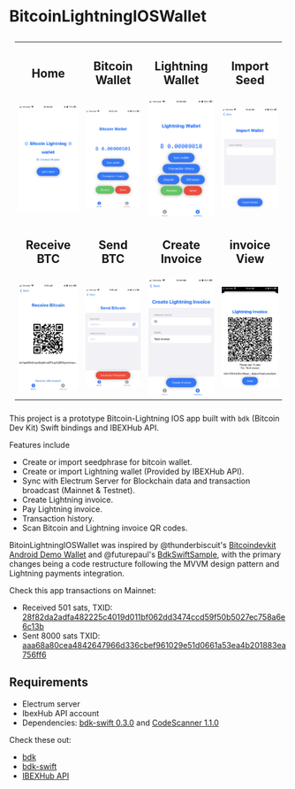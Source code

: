 # BitcoinLightningIOSWallet

<table style="padding:10px">
  <tr>
    <td> <h2 align="center">Home</h2> </td>
    <td> <h2 align="center">Bitcoin Wallet</h2> </td>
    <td> <h2 align="center">Lightning Wallet</h2> </td>
    <td> <h2 align="center">Import Seed</h2> </td>
  </tr>
  <tr>
    <td> <img src="./Sample-Screenshots/01_Startapp.PNG"  alt="1" width = 200px> </td>
    <td> <img src="./Sample-Screenshots/06_BitcoinWalletView.PNG"  alt="1" width = 200px> </td>
    <td> <img src="./Sample-Screenshots/09_LightningWalletView.PNG"  alt="1" width = 200px> </td>
    <td> <img src="./Sample-Screenshots/13_ImportBitcoinWallet.PNG"  alt="1" width = 200px> </td>
  </tr>
  
  
  <tr>
    <td> <h2 align="center">Receive BTC</h2> </td>
    <td> <h2 align="center">Send BTC</h2> </td>
    <td> <h2 align="center">Create Invoice</h2> </td>
    <td> <h2 align="center">invoice View</h2> </td>
  </tr>
  <tr>
    <td> <img src="./Sample-Screenshots/07_ReceiveBitcoin.PNG"  alt="1" width = 200px> </td>
    <td> <img src="./Sample-Screenshots/08_SendBitcoin.PNG"  alt="1" width = 200px> </td>
    <td> <img src="./Sample-Screenshots/10_CreateLNInvoice.PNG"  alt="1" width = 200px> </td>
    <td> <img src="./Sample-Screenshots/11_LNInvoiceView.PNG"  alt="1" width = 200px> </td>
  </tr>
</table>


This project is a prototype Bitcoin-Lightning IOS app built with  `bdk` (Bitcoin Dev Kit) Swift bindings and IBEXHub API. 

Features include
 - Create or import seedphrase for bitcoin wallet.
 - Create or import Lightning wallet (Provided by IBEXHub API).
 - Sync with Electrum Server for Blockchain data and transaction broadcast (Mainnet & Testnet).
 - Create Lightning invoice.
 - Pay Lightning invoice.
 - Transaction history.
 - Scan Bitcoin and Lightning invoice QR codes.

BitoinLightningIOSWallet was inspired by @thunderbiscuit's [Bitcoindevkit Android Demo Wallet](https://github.com/thunderbiscuit/bitcoindevkit-android-sample-app) and @futurepaul's [BdkSwiftSample](https://github.com/futurepaul/BdkSwiftSample), with the primary changes being a code restructure following the MVVM design pattern and Lightning payments integration.

Check this app transactions on Mainnet:
 - Received 501 sats, TXID: [28f82da2adfa482225c4019d011bf062dd3474ccd59f50b5027ec758a6e6c13b](https://mempool.space/tx/28f82da2adfa482225c4019d011bf062dd3474ccd59f50b5027ec758a6e6c13b)
 - Sent 8000 sats TXID: [aaa68a80cea4842647966d336cbef961029e51d0661a53ea4b201883ea756ff6](https://mempool.space/tx/aaa68a80cea4842647966d336cbef961029e51d0661a53ea4b201883ea756ff6)

## Requirements
- Electrum server
- IbexHub API account
- Dependencies: [bdk-swift 0.3.0](https://github.com/bitcoindevkit/bdk-swift) and [CodeScanner 1.1.0](https://github.com/twostraws/CodeScanner)

Check these out:
 - [bdk](https://github.com/bitcoindevkit/bdk)
 - [bdk-swift](https://github.com/bitcoindevkit/bdk-swift)
 - [IBEXHub API](https://ibexmercado.gitbook.io/ibex-hub-api/)

